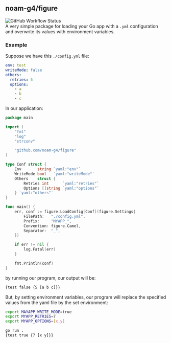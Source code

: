 ## noam-g4/figure
![GitHub Workflow Status](https://img.shields.io/github/workflow/status/noam-g4/figure/Go%20Test?label=tests&style=flat-square) <br/>
A very simple package for loading your Go app with a `.yml` configuration and overwrite its values with environment variables. 

### Example
Suppose we have this `./config.yml` file:
```yaml
env: test
writeMode: false
others:
  retries: 5
  options: 
    - a
    - b
    - c
```
In our application:
```go
package main

import (
	"fmt"
	"log"
	"strconv"

	"github.com/noam-g4/figure"
)

type Conf struct {
	Env       string `yaml:"env"`
	WriteMode bool   `yaml:"writeMode"`
	Others    struct {
		Retries int      `yaml:"retries"`
		Options []string `yaml:"options"`
	} `yaml:"others"`
}

func main() {
	err, conf := figure.LoadConfig[Conf](figure.Settings{
		FilePath:   "./config.yml",
		Prefix:     "MYAPP_",
		Convention: figure.Camel,
		Separator:  "_",
	})

	if err != nil {
		log.Fatal(err)
	}

	fmt.Println(conf)
}
```
by running our program, our output will be:
```bash
{test false {5 [a b c]}}
```
But, by setting environment variables, our program will replace the specified values from the yaml file by the set environment:
```bash
export MAYAPP_WRITE_MODE=true
export MYAPP_RETRIES=7
export MYAPP_OPTIONS=[x,y]

go run .
{test true {7 [x y]}}
```
